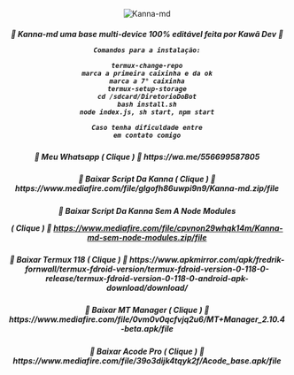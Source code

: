 <p align="center">
<img src="https://i.ibb.co/Tcb7Kr7/IMG-20220406-WA0122.png" alt="Kanna-md" largura="300" />

<p align="center">
<h5 align="center">
💮 Kanna-md uma base multi-device 100% editável feita por Kawã Dev 💮

```
Comandos para a instalação:

termux-change-repo
marca a primeira caixinha e da ok
marca a 7° caixinha
termux-setup-storage
cd /sdcard/DiretorioDoBot
bash install.sh
node index.js, sh start, npm start

Caso tenha dificuldade entre
em contato comigo
```
<div align="center">
</div>
<p align="center">
<h5 align="center">           
💮 Meu Whatsapp ( Clique ) 💮
https://wa.me/556699587805

<p align="center">
<h5 align="center">           
💮 Baixar Script Da Kanna ( Clique ) 💮
https://www.mediafire.com/file/glgofh86uwpi9n9/Kanna-md.zip/file

<p align="center">
<h5 align="center">           
💮 Baixar Script Da Kanna Sem A Node Modules

( Clique ) 💮
https://www.mediafire.com/file/cpvnon29whqk14m/Kanna-md-sem-node-modules.zip/file

<p align="center">
<h5 align="center">           
💮 Baixar Termux 118 ( Clique ) 💮
https://www.apkmirror.com/apk/fredrik-fornwall/termux-fdroid-version/termux-fdroid-version-0-118-0-release/termux-fdroid-version-0-118-0-android-apk-download/download/

<p align="center">
<h5 align="center">           
💮 Baixar MT Manager ( Clique ) 💮
https://www.mediafire.com/file/0vm0v0qcfvjq2u6/MT+Manager_2.10.4-beta.apk/file

<div align="center">
</div>
<p align="center">
<h5 align="center">           
💮 Baixar Acode Pro ( Clique ) 💮
https://www.mediafire.com/file/39o3dijk4tqyk2f/Acode_base.apk/file
